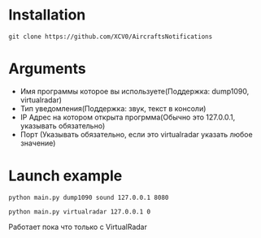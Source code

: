 # Installation

`git clone https://github.com/XCV0/AircraftsNotifications`

# Arguments

- Имя программы которое вы используете(Поддержка: dump1090, virtualradar)
- Тип уведомления(Поддержка: звук, текст в консоли)
- IP Адрес на котором открыта прогрмма(Обычно это 127.0.0.1, указывать обязательно)
- Порт (Указывать обязательно, если это virtualradar указать любое значение)

# Launch example

`python main.py dump1090 sound 127.0.0.1 8080`

`python main.py virtualradar 127.0.0.1 0`  

Работает пока что только с VirtualRadar
